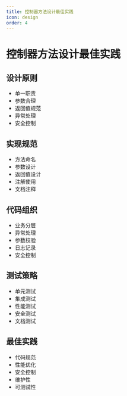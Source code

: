 ```yaml
---
title: 控制器方法设计最佳实践
icon: design
order: 4
---
```


# 控制器方法设计最佳实践

## 设计原则
- 单一职责
- 参数合理
- 返回值规范
- 异常处理
- 安全控制

## 实现规范
- 方法命名
- 参数设计
- 返回值设计
- 注解使用
- 文档注释

## 代码组织
- 业务分层
- 异常处理
- 参数校验
- 日志记录
- 安全控制

## 测试策略
- 单元测试
- 集成测试
- 性能测试
- 安全测试
- 文档测试

## 最佳实践
- 代码规范
- 性能优化
- 安全控制
- 维护性
- 可测试性
